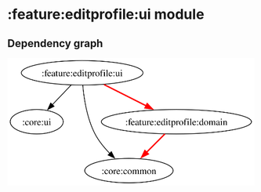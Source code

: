 # :feature:editprofile:ui module
## Dependency graph
![Dependency graph](../../../docs/images/graphs/dep_graph_feature_editprofile_ui.svg)
